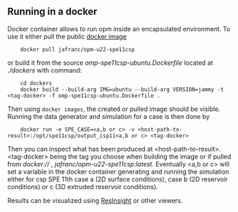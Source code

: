 ## Running in a docker

Docker container allows to run opm inside an encapsulated environment. To use it either pull the public [docker image](https://hub.docker.com/r/jafranc/opm-u22-spe11spe) 

```
	docker pull jafranc/opm-u22-spe11csp
```

or build it from the source _omp-spe11csp-ubuntu.Dockerfile_ located at _./dockers_ with command:

```
	cd dockers
	docker build --build-arg IMG=ubuntu --build-arg VERSION=jammy -t <tag-docker> -f omp-spe11csp-ubuntu.Dockerfile .
```

Then using `docker images`, the created or pulled image should be visible. Running the data generator and simulation for a case is then done by

```
	docker run -e SPE_CASE=<a,b or c> -v <host-path-to-result>:/opt/spe11csp/output_csp11<a,b or c> <tag-docker> 

```

Then you can inspect what has been produced at \<host-path-to-result\>. \<tag-docker\> being the tag you choose when building the image or if pulled from _docker://_ , _jafranc/opm-u22-spe11csp:latest_. Eventually \<a,b or c\> will set a variable in the docker container generating and running the simulation either for csp SPE 11th case a (2D surface conditions), case b (2D reservoir conditions) or c (3D extruded reservoir conditions). 

Results can be visualized using [ResInsight](https://resinsight.org/) or other viewers.